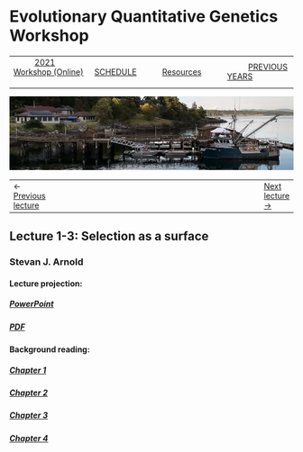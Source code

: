 
# Evolutionary Quantitative Genetics Workshop #

|        |        |        |    |
|--------|---------------------------------------------|--------------------|------------------------------------------|
| &nbsp;&nbsp;&nbsp;&nbsp;&nbsp;&nbsp;&nbsp;&nbsp;&nbsp; [2021 Workshop (Online)](/index.html) &nbsp;&nbsp;&nbsp;&nbsp;&nbsp;&nbsp;&nbsp;&nbsp;&nbsp; | &nbsp;&nbsp;&nbsp;&nbsp;&nbsp;&nbsp;&nbsp;&nbsp;&nbsp;&nbsp;&nbsp;&nbsp; [SCHEDULE](schedule.html) &nbsp;&nbsp;&nbsp;&nbsp;&nbsp;&nbsp;&nbsp;&nbsp;&nbsp; | &nbsp;&nbsp;&nbsp;&nbsp;&nbsp;&nbsp;&nbsp;&nbsp;&nbsp;&nbsp;&nbsp;&nbsp; [Resources](resources.html) &nbsp;&nbsp;&nbsp;&nbsp;&nbsp;&nbsp;&nbsp;&nbsp;&nbsp; | &nbsp;&nbsp;&nbsp;&nbsp;&nbsp;&nbsp;&nbsp;&nbsp;&nbsp; [PREVIOUS YEARS](previous.md) &nbsp;&nbsp;&nbsp;&nbsp;&nbsp;&nbsp; |


<div align="left">
<img src="/media/FHLimage2018b.jpg" alt="FHL waterfront in 2018">
</div>

<table><tr><td>&larr; <a href="lecture1-2.html">Previous lecture</a></td><td width="665">&nbsp;</td><td> <a href="lecture1-4.html">Next lecture &rarr;</a></td></tr></table>
  

## Lecture 1-3: Selection as a surface ##

### Stevan J. Arnold ###
  
#### Lecture projection: ####

##### [PowerPoint](https://drive.google.com/file/d/1H8BoQRvVm6wiFbPjTYfsamShgn_gsbOu/view?usp=sharing) #####
##### [PDF](https://drive.google.com/file/d/1wg7frqhS4YSK14Al-VmwpYIWQqMfSKPS/view?usp=sharing) #####

#### Background reading: ####

##### [Chapter 1](https://drive.google.com/file/d/1IR3tr-ow7SKUQhLskjMt56H1Yp684Psj/view?usp=sharing) #####
##### [Chapter 2](https://drive.google.com/file/d/1ASCuHvZWm7w8feTPhJ9v4HWAE5R8j9EA/view?usp=sharing) #####
##### [Chapter 3](https://drive.google.com/file/d/1eb3FFzlcGGFomS1PJxU7IXLmyNRq6dBQ/view?usp=sharing) #####
##### [Chapter 4](https://drive.google.com/file/d/1XhZ4gSBnHyFSmqkRkqNk3lYdmQYfIPNM/view?usp=sharing) #####

